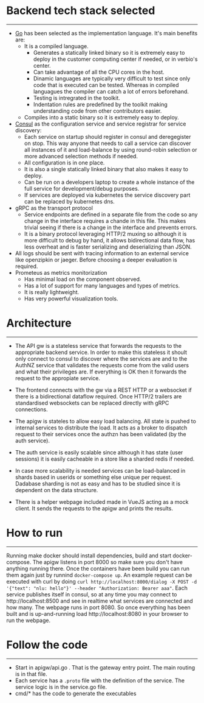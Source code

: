 # Backend tech stack selected
******

  - [Go](https://golang.org/) has been selected as the implementation language. It's main benefits are:
    - It is a compiled language. 
      - Generates a statically linked binary so it is extremely easy to deploy in the customer computing center if needed, or in verbio's center.
      - Can take advantage of all the CPU cores in the host.
      - Dinamic languages are typically very difficult to test since only code that is executed can be tested. Whereas in compiled languagues the compiler can catch a lot of errors beforehand.
      - Testing is intregrated in the toolkit.
      - Indentation rules are predefined by the toolkit making understanding code from other contributors easier.
    - Compiles into a static binary so it is extremely easy to deploy.
  - [Consul](https://www.consul.io/) as the configuration service and service registrar for service discovery:
    - Each service on startup should register in consul and deregegister on stop. This way anyone that needs to call a service can discover all instances of it and load-balance by using round-robin selection or more advanced selection methods if needed.
    - All configuration is in one place.
    - It is also a single statically linked binary that also makes it easy to deploy.
    - Can be run on a developers laptop to create a whole instance of the full service for development/debug purposes.
    - If services are deployed via kubernetes the service discovery part can be replaced by kubernetes dns.
  - gRPC as the transport protocol
    - Service endpoints are defined in a separate file from the code so any change in the interface requires a chande in this file. This makes trivial seeing if there is a change in the interface and prevents errors.
    - It is a binary protocol leveraging HTTP/2 muxing so although it is more difficult to debug by hand, it allows bidirectional data flow, has less overheat and is faster serializing and deserializing than JSON.
  - All logs should be sent with tracing information to an external service like openzipkin or jaeger. Before choosing a deeper evaluation is required. 
  - Prometeus as metrics monitorization
    - Has minimal load on the component observed.
    - Has a lot of support for many languages and types of metrics.
    - It is really lightweight.
    - Has very powerful visualization tools.


# Architecture 
******

  - The API gw is a stateless service that forwards the requests to the appropriate backend service. In order to make this stateless it shoult only connect to consul to discover where the services are and to the AuthNZ service that validates the requests come from the valid users and what their privileges are. If everything is OK then it forwards the request to the appropiate service.
  - The frontend connects with the gw via a REST HTTP or a websocket if there is a bidirectional dataflow required. Once HTTP/2 trailers are standardised websockets can be replaced directly with gRPC connections.
  - The apigw is stateles to allow easy load balancing. All state is pushed to internal services to distribute the load. It acts as a broker to dispatch request to their services once the authzn has been validated (by the auth service). 
  - The auth service is easily scalable since although it has state (user sessions) it is easily cacheable in a store like a sharded redis if needed.
  - In case more scalability is needed services can be load-balanced in shards based in userids or something else unique per request. Dadabase sharding is not as easy and has to be studied since it is dependent on the data structure. 

  - There is a helper webpage included made in VueJS acting as a mock client. It sends the requests to the apigw and prints the results. 

# How to run
*******

 Running make docker should install dependencies, build and start docker-compose. The apigw listens in port 8000 so make sure you don't have anything running there. Once the containers have been build you can run them again just by runnind `docker-compose up`. An example request can be executed with curl by doing `curl http://localhost:8000/dialog -X POST -d '{"text": "nlu: hello"}' --header "Authorization: Bearer aaa"`. Each service publishes itself in consul, so at any time you may connect to http://localhost:8500 and see in realtime what services are connected and how many. The webpage runs in port 8080. So once everything has been built and is up-and-running load http://localhost:8080 in your browser to run the webpage.

# Follow the code
*******

  - Start in apigw/api.go . That is the gateway entry point. The main routing is in that file. 
  - Each service has a `.proto` file with the definition of the service. The service logic is in the service.go file.
  - cmd/* has the code to generate the executables  
 

 
